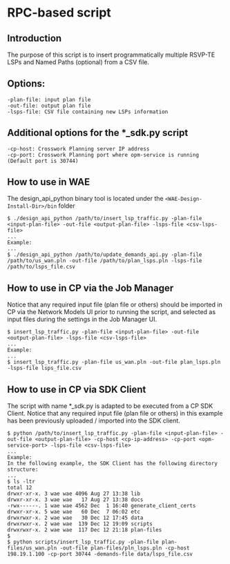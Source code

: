 # RPC-based script

## Introduction
The purpose of this script is to insert programmatically multiple RSVP-TE
LSPs and Named Paths (optional) from a CSV file.

## Options:

    -plan-file: input plan file
    -out-file: output plan file
    -lsps-file: CSV file containing new LSPs information

## Additional options for the *_sdk.py script

    -cp-host: Crosswork Planning server IP address
    -cp-port: Crosswork Planning port where opm-service is running (Default port is 30744)

## How to use in WAE
The design_api_python binary tool is located under the `<WAE-Design-Install-Dir>/bin` folder

    $ ./design_api_python /path/to/insert_lsp_traffic.py -plan-file <input-plan-file> -out-file <output-plan-file> -lsps-file <csv-lsps-file>
    ...
    Example:
    ...
    $ ./design_api_python /path/to/update_demands_api.py -plan-file /path/to/us_wan.pln -out-file /path/to/plan_lsps.pln -lsps-file /path/to/lsps_file.csv

## How to use in CP via the Job Manager
Notice that any required input file (plan file or others) should be imported
in CP via the Network Models UI prior to running the script, and selected as
input files during the settings in the Job Manager UI.

    $ insert_lsp_traffic.py -plan-file <input-plan-file> -out-file <output-plan-file> -lsps-file <csv-lsps-file>
    ...
    Example:
    ...
    $ insert_lsp_traffic.py -plan-file us_wan.pln -out-file plan_lsps.pln -lsps-file lsps_file.csv

## How to use in CP via SDK Client
The script with name *_sdk.py is adapted to be executed from a CP SDK Client.
Notice that any required input file (plan file or others) in this example has
been previously uploaded / imported into the SDK client.

    $ python /path/to/insert_lsp_traffic.py -plan-file <input-plan-file> -out-file <output-plan-file> -cp-host <cp-ip-address> -cp-port <opm-service-port> -lsps-file <csv-lsps-file>
    ...
    Example:
    In the following example, the SDK Client has the following directory structure:
    ...
    $ ls -ltr
    total 12
    drwxr-xr-x. 3 wae wae 4096 Aug 27 13:38 lib
    drwxr-xr-x. 3 wae wae   17 Aug 27 13:38 docs
    -rwx------. 1 wae wae 4562 Dec  1 16:40 generate_client_certs
    drwxr-xr-x. 5 wae wae   60 Dec  7 06:02 etc
    drwxrwxr-x. 2 wae wae   30 Dec 12 17:45 data
    drwxrwxr-x. 2 wae wae  139 Dec 12 19:09 scripts
    drwxrwxr-x. 2 wae wae  117 Dec 12 21:18 plan-files
    $
    $ python scripts/insert_lsp_traffic.py -plan-file plan-files/us_wan.pln -out-file plan-files/pln_lsps.pln -cp-host 198.19.1.100 -cp-port 30744 -demands-file data/lsps_file.csv

